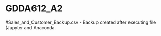 # GDDA612_A2

#Sales_and_Customer_Backup.csv - Backup created after executing file (Jupyter and Anaconda. 
